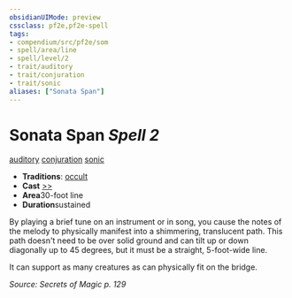 ```yaml
---
obsidianUIMode: preview
cssclass: pf2e,pf2e-spell
tags:
- compendium/src/pf2e/som
- spell/area/line
- spell/level/2
- trait/auditory
- trait/conjuration
- trait/sonic
aliases: ["Sonata Span"]
---
```

# Sonata Span *Spell 2*   
[auditory](../../rules/traits/auditory.md)  [conjuration](../../rules/traits/conjuration.md)  [sonic](../../rules/traits/sonic.md)  

- **Traditions**: [occult](../../rules/traits/occult.md)
- **Cast** [>>](../../rules/core-rulebook/chapter-9-playing-the-game.md#Actions "Two-Action") 
- **Area**30-foot line
- **Duration**sustained

By playing a brief tune on an instrument or in song, you cause the notes of the melody to physically manifest into a shimmering, translucent path. This path doesn't need to be over solid ground and can tilt up or down diagonally up to 45 degrees, but it must be a straight, 5-foot-wide line.

It can support as many creatures as can physically fit on the bridge.

*Source: Secrets of Magic p. 129*
